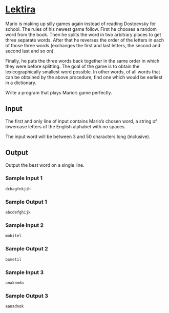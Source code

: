 # [Lektira](https://open.kattis.com/problems/lektira)

Mario is making up silly games again instead of reading Dostoevsky for school.
The rules of his newest game follow.  First he chooses a random word from the
book.  Then he splits the word in two arbitrary places to get three separate
words.  After that he reverses the order of the letters in each of those three
words (exchanges the first and last letters, the second and second last and so
on).

Finally, he puts the three words back together in the same order in which they
were before splitting.  The goal of the game is to obtain the lexicographically
smallest word possible.  In other words, of all words that can be obtained by
the above procedure, find one which would be earliest in a dictionary.

Write a program that plays Mario’s game perfectly.

## Input

The first and only line of input contains Mario’s chosen word, a string of
lowercase letters of the English alphabet with no spaces.

The input word will be between $3$ and $50$ characters long (inclusive).

## Output

Output the best word on a single line.

### Sample Input 1

```
dcbagfekjih
```

### Sample Output 1

```
abcdefghijk
```

### Sample Input 2

```
mobitel
```

### Sample Output 2

```
bometil
```

### Sample Input 3

```
anakonda
```

### Sample Output 3

```
aanadnok
```
